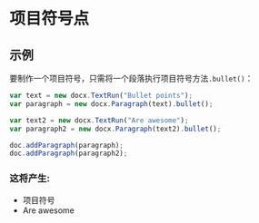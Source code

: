 # 项目符号点

## 示例

要制作一个项目符号，只需将一个段落执行项目符号方法`.bullet()`：

```js
var text = new docx.TextRun("Bullet points");
var paragraph = new docx.Paragraph(text).bullet();

var text2 = new docx.TextRun("Are awesome");
var paragraph2 = new docx.Paragraph(text2).bullet();

doc.addParagraph(paragraph);
doc.addParagraph(paragraph2);
```

### 这将产生:

*   项目符号
*   Are awesome
